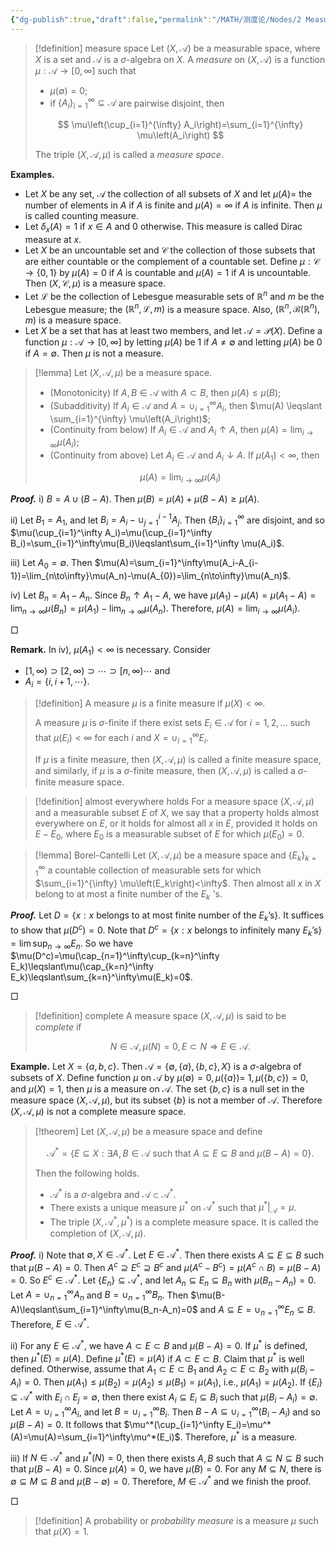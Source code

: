 ```yaml
---
{"dg-publish":true,"draft":false,"permalink":"/MATH/测度论/Nodes/2 Measures/","dgPassFrontmatter":true}
---
```



> [!definition] measure space
> Let $(X, \mathcal{A})$ be a measurable space, where $X$ is a set and $\mathcal{A}$ is a $\sigma$-algebra on $X$. A *measure* on $(X, \mathcal{A})$ is a function $\mu: \mathcal{A} \rightarrow[0, \infty]$ such that
> - $\mu(\emptyset)=0$;
> - if $\{A_i\}_{i=1}^\infty\subseteq\mathcal A$ are pairwise disjoint, then
> 
> $$
> \mu\left(\cup_{i=1}^{\infty} A_i\right)=\sum_{i=1}^{\infty} \mu\left(A_i\right)
> $$
> 
> The triple $(X, \mathcal{A}, \mu)$ is called a *measure space*.

**Examples.**
- Let $X$ be any set, $\mathcal{A}$ the collection of all subsets of $X$ and let $\mu(A)=$ the number of elements in $A$ if $A$ is finite and $\mu(A)=\infty$ if $A$ is infinite. Then $\mu$ is called counting measure.
- Let $\delta_x(A)=1$ if $x \in A$ and $0$ otherwise. This measure is called Dirac measure at $x$.
- Let $X$ be an uncountable set and $\mathcal{C}$ the collection of those subsets that are either countable or the complement of a countable set. Define $\mu: \mathcal{C} \rightarrow\{0,1\}$ by $\mu(A)=0$ if $A$ is countable and $\mu(A)=1$ if $A$ is uncountable. Then $(X, \mathcal{C}, \mu)$ is a measure space.
- Let $\mathcal{L}$ be the collection of Lebesgue measurable sets of $\mathbb{R}^n$ and $m$ be the Lebesgue measure; the $(\mathbb{R}^n, \mathcal{L}, m)$ is a measure space. Also, $(\mathbb{R}^n, \mathcal{B}(\mathbb{R}^n), m)$ is a measure space.
- Let $X$ be a set that has at least two members, and let $\mathcal{A}=\mathcal{P}(X)$. Define a function $\mu: \mathcal{A} \rightarrow[0, \infty]$ by letting $\mu(A)$ be $1$ if $A \neq \emptyset$ and letting $\mu(A)$ be $0$ if $A=\emptyset$. Then $\mu$ is not a measure.

> [!lemma]
> Let $(X,\mathcal A,\mu)$ be a measure space.
> - (Monotonicity) If $A, B \in \mathcal{A}$ with $A \subset B$, then $\mu(A) \leqslant \mu(B)$;
> - (Subadditivity) If $A_i \in \mathcal{A}$ and $A=\cup_{i=1}^{\infty} A_i$, then $\mu(A) \leqslant \sum_{i=1}^{\infty} \mu\left(A_i\right)$;
> - (Continuity from below) If $A_i \in \mathcal{A}$ and $A_i \uparrow A$, then $\mu(A)=\lim _{i \rightarrow \infty} \mu\left(A_i\right)$;
> - (Continuity from above) Let $A_i \in \mathcal{A}$ and $A_i \downarrow A$. If $\mu\left(A_1\right)<\infty$, then
> 
> $$\mu(A)=\lim _{i \rightarrow \infty} \mu\left(A_i\right)$$

**_Proof._**
i) $B=A\cup(B-A)$. Then $\mu(B)=\mu(A)+\mu(B-A)\geqslant\mu(A)$.

ii) Let $B_1=A_1$, and let $B_i=A_i-\cup_{j=1}^{i-1}A_j$. Then $\{B_i\}_{i=1}^\infty$ are disjoint, and so $\mu(\cup_{i=1}^\infty A_i)=\mu(\cup_{i=1}^\infty B_i)=\sum_{i=1}^\infty\mu(B_i)\leqslant\sum_{i=1}^\infty \mu(A_i)$.

iii) Let $A_0=\emptyset$. Then $\mu(A)=\sum_{i=1}^\infty\mu(A_i-A_{i-1})=\lim_{n\to\infty}\mu(A_n)-\mu(A_{0})=\lim_{n\to\infty}\mu(A_n)$.

iv) Let $B_n=A_1-A_n$. Since $B_n\uparrow A_1-A$, we have $\mu(A_1)-\mu(A)=\mu(A_1-A)=\lim_{n\to\infty}\mu(B_n)=\mu(A_1)-\lim_{n\to\infty}\mu(A_n)$. Therefore, $\mu(A)=\lim _{i \rightarrow \infty} \mu\left(A_i\right)$.
<p align="left">□</p>


**Remark.** In iv), $\mu(A_1)<\infty$ is necessary. Consider 
- $[1,\infty)\supset [2,\infty)\supset \cdots\supset [n,\infty)\cdots$ and
- $A_i=\{i,i+1,\cdots\}$.

> [!definition]
> A measure $\mu$ is a finite measure if $\mu(X)<\infty$. 
> 
> A measure $\mu$ is $\sigma$-finite if there exist sets $E_i \in \mathcal{A}$ for $i=1,2, \ldots$ such that $\mu\left(E_i\right)<\infty$ for each $i$ and $X=\cup_{i=1}^{\infty} E_i$. 
> 
> If $\mu$ is a finite measure, then $(X, \mathcal{A}, \mu)$ is called a finite measure space, and similarly, if $\mu$ is a $\sigma$-finite measure, then $(X, \mathcal{A}, \mu)$ is called a $\sigma$-finite measure space.

> [!definition] almost everywhere holds
> For a measure space $(X, \mathcal{A}, \mu)$ and a measurable subset $E$ of $X$, we say that a property holds almost everywhere on $E$, or it holds for almost all $x$ in $E$, provided it holds on $E-E_0$, where $E_0$ is a measurable subset of $E$ for which $\mu\left(E_0\right)=0$.
> 

> [!lemma] Borel-Cantelli 
> Let $(X, \mathcal{A}, \mu)$ be a measure space and $\left\{E_k\right\}_{k=1}^{\infty}$ a countable collection of measurable sets for which $\sum_{i=1}^{\infty} \mu\left(E_k\right)<\infty$. Then almost all $x$ in $X$ belong to at most a finite number of the $E_k$ 's.

**_Proof._**
Let $D=\{x:x\mbox{ belongs to at most finite number of the }E_k\mbox{'s}\}$. It suffices to show that $\mu(D^c)=0$. Note that $D^c=\{x:x\mbox{ belongs to infinitely many }E_k\mbox{'s}\}=\lim\sup_{n\to\infty} E_n$. So we have $\mu(D^c)=\mu(\cap_{n=1}^\infty\cup_{k=n}^\infty E_k)\leqslant\mu(\cap_{k=n}^\infty E_k)\leqslant\sum_{k=n}^\infty\mu(E_k)=0$.
<p align="left">□</p>

> [!definition] complete
> A measure space $(X, \mathcal{A}, \mu)$ is said to be *complete* if
> 
> $$N \in \mathcal{A}, \mu(N)=0, E \subset N \Rightarrow E \in \mathcal{A}.$$

**Example.** Let $X=\{a, b, c\}$. Then $\mathcal{A}=\{\emptyset,\{a\},\{b, c\}, X\}$ is a $\sigma$-algebra of subsets of $X$. Define function $\mu$ on $\mathcal{A}$ by $\mu(\emptyset)=0, \mu(\{a\})=$ $1, \mu(\{b, c\})=0$, and $\mu(X)=1$, then $\mu$ is a measure on $\mathcal{A}$. The set $\{b, c\}$ is a null set in the measure space $(X, \mathcal{A}, \mu)$, but its subset $\{b\}$ is not a member of $\mathcal{A}$. Therefore $(X, \mathcal{A}, \mu)$ is not a complete measure space.

> [!theorem]
> Let $(X, \mathcal{A}, \mu)$ be a measure space and define
> 
> $$
> \mathcal{A}^*=\{E \subseteq X: \exists A, B \in \mathcal{A} \text { such that } A \subseteq E \subseteq B \text { and } \mu(B-A)=0\}.
> $$
> 
> Then the following holds.
> - $\mathcal{A}^*$ is a $\sigma$-algebra and $\mathcal{A} \subset \mathcal{A}^*$.
> - There exists a unique measure $\mu^*$ on $\mathcal{A}^*$ such that $\left.\mu^*\right|_{\mathcal{A}}=\mu$.
> - The triple $\left(X, \mathcal{A}^*, \mu^*\right)$ is a complete measure space. It is called the completion of $(X, \mathcal{A}, \mu)$.

**_Proof._**
i) Note that $\emptyset,X\in\mathcal A^*$. Let $E\in\mathcal A^*$. Then there exists $A\subseteq E\subseteq B$ such that $\mu(B-A)=0$. Then $A^c\supseteq E^c\supseteq B^c$ and 
$\mu(A^c-B^c)=\mu(A^c\cap B)=\mu(B-A)=0$. So $E^c\in\mathcal A^*$. Let $\{E_n\}\subseteq\mathcal A^*$, and let $A_n\subseteq E_n\subseteq B_n$ with $\mu(B_n-A_n)=0$. Let $A=\cup_{n=1}^\infty A_n$ and $B=\cup_{n=1}^\infty B_n$. Then $\mu(B-A)\leqslant\sum_{i=1}^\infty\mu(B_n-A_n)=0$ and $A\subseteq E=\cup_{n=1}^\infty E_n\subseteq B$. Therefore, $E\in \mathcal A^*$. 

ii) For any $E\in\mathcal A^*$, we have $A\subset E\subset B$ and $\mu(B-A)=0$. If $\mu^*$ is defined, then $\mu^*(E)=\mu(A)$. Define $\mu^*(E)=\mu(A)$ if $A\subset E\subset B$. Claim that $\mu^*$ is well defined. Otherwise, assume that $A_1\subset E\subset B_1$ and $A_2\subset E\subset B_2$ with $\mu(B_i-A_i)=0$. Then $\mu(A_1)\leqslant\mu(B_2)=\mu(A_2)\leqslant\mu(B_1)=\mu(A_1)$, i.e., $\mu(A_1)=\mu(A_2)$. If $\{E_i\}\subseteq\mathcal{A}^*$ with $E_i\cap E_j=\emptyset$, then there exist $A_i\subseteq E_i\subseteq B_i$ such that $\mu(B_i-A_i)=\emptyset$. Let $A=\cup_{i=1}^\infty A_i$, and let $B=\cup_{i=1}^\infty B_i$. Then $B-A\subseteq\cup_{i=1}^\infty(B_i-A_i)$ and so $\mu(B-A)=0$. It follows that $\mu^*(\cup_{i=1}^\infty E_i)=\mu^*(A)=\mu(A)=\sum_{i=1}^\infty\mu^*(E_i)$. Therefore, $\mu^*$ is a measure.

iii) If $N\in\mathcal{A}^*$ and $\mu^*(N)=0$, then there exists $A,B$ such that $A\subseteq N\subseteq B$ such that $\mu(B-A)=0$. Since $\mu(A)=0$, we have $\mu(B)=0$. For any $M\subseteq N$, there is $\emptyset\subseteq M\subseteq B$ and $\mu(B-\emptyset)=0$. Therefore, $M\in\mathcal{A}^*$ and we finish the proof.
<p align="left">□</p>


> [!definition]
> A probability or *probability measure* is a measure $\mu$ such that $\mu(X)=1$.


